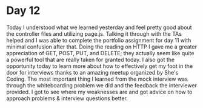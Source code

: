 # Day 12

Today I understood what we learned yesterday and feel pretty good about the controller files and utilizing page.js. Talking it through with the TAs helped and I was able to complete the portfolio assignment for day 11 with minimal confusion after that. Doing the reading on HTTP I gave me a greater appreciation of GET, POST, PUT, and DELETE; they actually seem like quite a powerful tool that are really taken for granted today. I also got the opportunity today to learn more about how to effectively get my foot in the door for interviews thanks to an amazing meetup organized by She's Coding. The most important thing I learned from the mock interview was through the whiteboarding problem we did and the feedback the interviewer provided. I got to see where my weaknesses are and got advice on how to approach problems & interview questions better.
